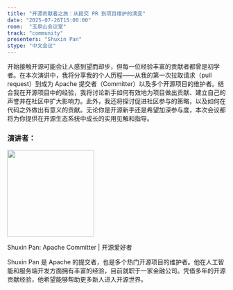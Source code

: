 ```yaml
---
title: "开源贡献者之旅：从提交 PR 到项目维护的演变"
date: "2025-07-26T15:00:00"
room:  "玉泉山会议室"
track: "community"
presenters: "Shuxin Pan"
stype: "中文会议"
---
```


开始接触开源可能会让人感到望而却步，但每一位经验丰富的贡献者都曾是初学者。在本次演讲中，我将分享我的个人历程——从我的第一次拉取请求（pull request）到成为 Apache 提交者（Committer）以及多个开源项目的维护者。结合我在开源项目中的经验，我将讨论新手如何有效地为项目做出贡献、建立自己的声誉并在社区中扩大影响力。此外，我还将探讨促进社区参与的策略，以及如何在代码之外做出有意义的贡献。无论你是开源新手还是希望加深参与度，本次会议都将为你提供在开源生态系统中成长的实用见解和指导。

### 演讲者：

<img src="https://sessionize.com/image/6fb0-400o400o1-PEobn7xbiQsRk7JmKQ6i9W.jpg" width="200" /><br/>

Shuxin Pan: Apache Committer | 开源爱好者

Shuxin Pan 是 Apache 的提交者，也是多个热门开源项目的维护者。他在人工智能和服务端开发方面拥有丰富的经验，目前就职于一家金融公司。凭借多年的开源贡献经验，他希望能够帮助更多新人进入开源世界。